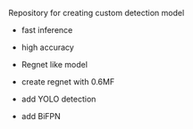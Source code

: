Repository for creating custom detection model
- fast inference
- high accuracy
- Regnet like model

- create regnet with 0.6MF
- add YOLO detection
- add BiFPN

